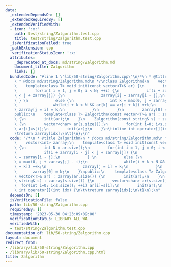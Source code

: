 ```yaml
---
data:
  _extendedDependsOn: []
  _extendedRequiredBy: []
  _extendedVerifiedWith:
  - icon: ':x:'
    path: test/string/Zalgorithm.test.cpp
    title: test/string/Zalgorithm.test.cpp
  _isVerificationFailed: true
  _pathExtension: cpp
  _verificationStatusIcon: ':x:'
  attributes:
    _deprecated_at_docs: md/string/Zalgorithm.md
    document_title: Zalgorithm
    links: []
  bundledCode: "#line 1 \"lib/50-string/Zalgorithm.cpp\"\n/*\n * @title Zalgorithm\n\
    \ * @docs md/string/Zalgorithm.md\n */\nclass Zalgorithm{\n    vector<int> zarray;\n\
    \    template<class T> void init(const vector<T>& ar) {\n        int N = ar.size();\n\
    \        for(int i = 1, j = 0; i < N; ++i) {\n            if(i + zarray[i - j]\
    \ < j + zarray[j]) {\n                zarray[i] = zarray[i - j];\n           \
    \ } \n            else {\n                int k = max(0, j + zarray[j] - i);\n\
    \                while(i + k < N && ar[k] == ar[i + k]) ++k;\n               \
    \ zarray[j = i] = k;\n            }\n        }\n        zarray[0] = N;\n    }\n\
    public:\n    template<class T> Zalgorithm(const vector<T>& ar) : zarray(ar.size())\
    \ {\n        init(ar);\n    }\n    Zalgorithm(const string& s) : zarray(s.size())\
    \ {\n        vector<char> ar(s.size());\n        for(int i=0; i<s.size(); ++i)\
    \ ar[i]=s[i];\n        init(ar);\n    }\n\tinline int operator[](int idx) {\n\t\
    \treturn zarray[idx];\n\t}\n};\n"
  code: "/*\n * @title Zalgorithm\n * @docs md/string/Zalgorithm.md\n */\nclass Zalgorithm{\n\
    \    vector<int> zarray;\n    template<class T> void init(const vector<T>& ar)\
    \ {\n        int N = ar.size();\n        for(int i = 1, j = 0; i < N; ++i) {\n\
    \            if(i + zarray[i - j] < j + zarray[j]) {\n                zarray[i]\
    \ = zarray[i - j];\n            } \n            else {\n                int k\
    \ = max(0, j + zarray[j] - i);\n                while(i + k < N && ar[k] == ar[i\
    \ + k]) ++k;\n                zarray[j = i] = k;\n            }\n        }\n \
    \       zarray[0] = N;\n    }\npublic:\n    template<class T> Zalgorithm(const\
    \ vector<T>& ar) : zarray(ar.size()) {\n        init(ar);\n    }\n    Zalgorithm(const\
    \ string& s) : zarray(s.size()) {\n        vector<char> ar(s.size());\n      \
    \  for(int i=0; i<s.size(); ++i) ar[i]=s[i];\n        init(ar);\n    }\n\tinline\
    \ int operator[](int idx) {\n\t\treturn zarray[idx];\n\t}\n};\n"
  dependsOn: []
  isVerificationFile: false
  path: lib/50-string/Zalgorithm.cpp
  requiredBy: []
  timestamp: '2023-05-30 04:23:09+09:00'
  verificationStatus: LIBRARY_ALL_WA
  verifiedWith:
  - test/string/Zalgorithm.test.cpp
documentation_of: lib/50-string/Zalgorithm.cpp
layout: document
redirect_from:
- /library/lib/50-string/Zalgorithm.cpp
- /library/lib/50-string/Zalgorithm.cpp.html
title: Zalgorithm
---
```


